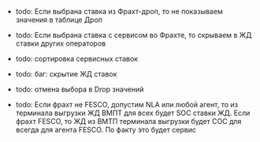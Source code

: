 + todo: Если выбрана ставка из Фрахт-дроп, то не показываем значения в таблице Дроп
+ todo: Если выбрана ставка с сервисом во Фрахте, то скрываем в ЖД ставки других операторов

+ todo: сортировка сервисных ставок
+ todo: баг: скрытие ЖД ставок
+ todo: отмена выбора в Drop значений

- todo: Если фрахт не FESCO, допустим NLA или любой агент, то из терминала выгрузки ЖД ВМПТ для всех будет SOC ставки
  ЖД. Если фрахт FESCO, то ЖД из ВМТП терминала выгрузки будет COC для всегда для агента FESCO. По факту это будет
  сервис